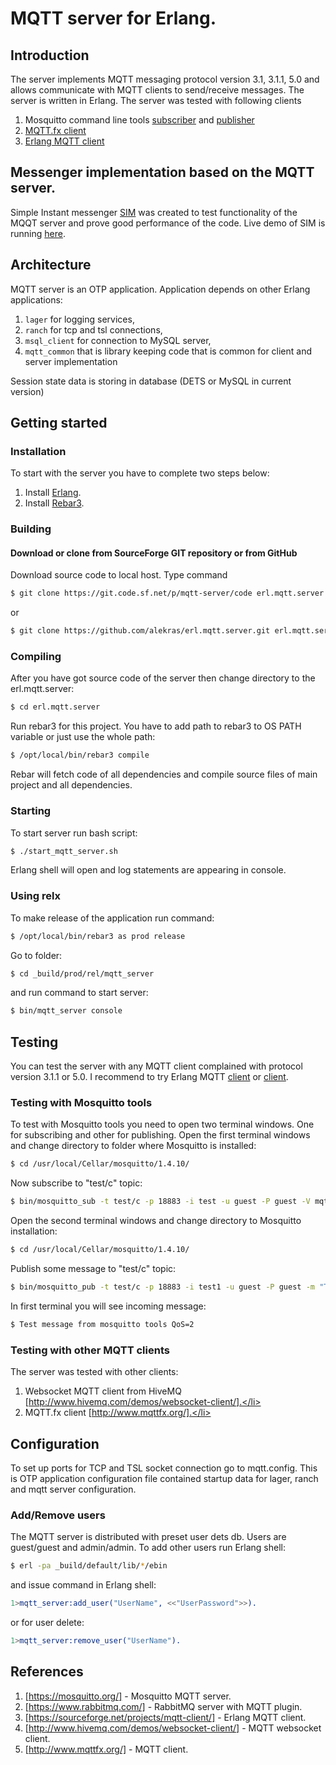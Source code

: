 # MQTT server for Erlang.
## Introduction
The server implements MQTT messaging protocol version 3.1, 3.1.1, 5.0 and allows communicate with MQTT clients to send/receive messages.
The server is written in Erlang. 
The server was tested with following clients

1. Mosquitto command line tools [subscriber](https://mosquitto.org/man/mosquitto_sub-1.html) and [publisher](https://mosquitto.org/man/mosquitto_pub-1.html)
2. [MQTT.fx client](http://www.mqttfx.org/)
3. [Erlang MQTT client](https://sourceforge.net/projects/mqtt-client/)

## Messenger implementation based on the MQTT server.
Simple Instant messenger [SIM](https://github.com/alekras/erl.web.sim) was created to test functionality of the MQQT server and prove good performance of the code.
Live demo of SIM is running [here](http://lucky3p.com/sim).

## Architecture
MQTT server is an OTP application. Application depends on other Erlang applications: 

1. ```lager``` for logging services,
2. ```ranch``` for tcp and tsl connections,
3. ```msql_client``` for connection to MySQL server,
4. ```mqtt_common``` that is library keeping code that is common for client and server implementation

Session state data is storing in database (DETS or MySQL in current version)

## Getting started
### Installation
To start with the server you have to complete two steps below:

1. Install [Erlang](http://www.erlang.org/download.html).
2. Install [Rebar3](https://www.rebar3.org/).

### Building
#### Download or clone from SourceForge GIT repository or from GitHub

Download source code to local host. Type command
```bash
$ git clone https://git.code.sf.net/p/mqtt-server/code erl.mqtt.server
```
or
```bash
$ git clone https://github.com/alekras/erl.mqtt.server.git erl.mqtt.server
```

### Compiling
After you have got source code of the server then change directory to the erl.mqtt.server:
```bash
$ cd erl.mqtt.server
```
Run rebar3 for this project. You have to add path to rebar3 to OS PATH variable or just use the whole path:
```bash
$ /opt/local/bin/rebar3 compile
```
Rebar will fetch code of all dependencies and compile source files of main project and all dependencies.

### Starting

To start server run bash script:
```bash
$ ./start_mqtt_server.sh
```
Erlang shell will open and log statements are appearing in console.

### Using relx
To make release of the application run command:
```bash
$ /opt/local/bin/rebar3 as prod release
```
Go to folder:
```bash
$ cd _build/prod/rel/mqtt_server
```
and run command to start server:
```bash
$ bin/mqtt_server console
```

## Testing

You can test the server with any MQTT client complained with protocol version 3.1.1 or 5.0.
I recommend to try Erlang MQTT [client](https://sourceforge.net/projects/mqtt-client/) or [client](https://github.com/alekras/mqtt_client.git).

### Testing with Mosquitto tools
To test with Mosquitto tools you need to open two terminal windows. One for subscribing and other for publishing.
Open the first terminal windows and change directory to folder where Mosquitto is installed:
```bash
$ cd /usr/local/Cellar/mosquitto/1.4.10/
```
Now subscribe to "test/c" topic:
```bash
$ bin/mosquitto_sub -t test/c -p 18883 -i test -u guest -P guest -V mqttv5
```
Open the second terminal windows and change directory to Mosquitto installation:
```bash
$ cd /usr/local/Cellar/mosquitto/1.4.10/
```
Publish some message to "test/c" topic:
```bash
$ bin/mosquitto_pub -t test/c -p 18883 -i test1 -u guest -P guest -m "Test message from mosquitto tools QoS=2" -q 2 -V mqttv5
```
In first terminal you will see incoming message:
```bash
$ Test message from mosquitto tools QoS=2
```

### Testing with other MQTT clients
The server was tested with other clients:

1. Websocket MQTT client from HiveMQ [http://www.hivemq.com/demos/websocket-client/].</li>
2. MQTT.fx client [http://www.mqttfx.org/].</li>

## Configuration

To set up ports for TCP and TSL socket connection go to mqtt.config. This is OTP application configuration file contained startup data for
lager, ranch and mqtt server configuration.

### Add/Remove users

The MQTT server is distributed with preset user dets db. Users are guest/guest and admin/admin.
To add other users run Erlang shell:
```bash
$ erl -pa _build/default/lib/*/ebin
```
and issue command in Erlang shell:
```erlang
1>mqtt_server:add_user("UserName", <<"UserPassword">>).
```
or for user delete:
```erlang
1>mqtt_server:remove_user("UserName").
```

## References

1. [https://mosquitto.org/] - Mosquitto MQTT server.
2. [https://www.rabbitmq.com/] - RabbitMQ server with MQTT plugin.
3. [https://sourceforge.net/projects/mqtt-client/] - Erlang MQTT client.
4. [http://www.hivemq.com/demos/websocket-client/] - MQTT websocket client.
5. [http://www.mqttfx.org/] - MQTT client.


